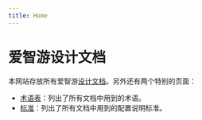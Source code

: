 ```yaml
---
title: Home
---
```


# 爱智游设计文档

本网站存放所有爱智游[设计文档](/post/)。另外还有两个特别的页面：

* [术语表](/glossary/)：列出了所有文档中用到的术语。
* [标准](/standard/)：列出了所有文档中用到的配置说明标准。
